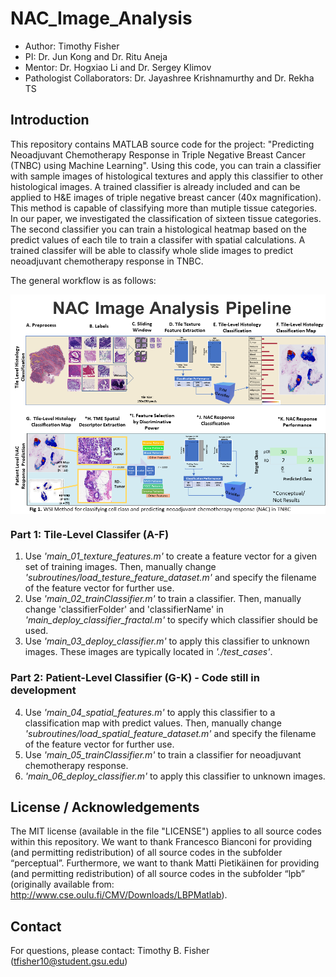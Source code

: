 # NAC_Image_Analysis
- Author: Timothy Fisher
- PI: Dr. Jun Kong and Dr. Ritu Aneja
- Mentor: Dr. Hogxiao Li and Dr. Sergey Klimov
- Pathologist Collaborators: Dr. Jayashree Krishnamurthy and Dr. Rekha TS

## Introduction
This repository contains MATLAB source code for the project: "Predicting Neoadjuvant Chemotherapy Response in Triple Negative Breast Cancer (TNBC) using Machine Learning". Using this code, you can train a classifier with sample images of histological textures and apply this classifier to other histological images. A trained classifier is already included and can be applied to H&E images of triple negative breast cancer (40x magnification).  This method is capable of classifying more than mutiple tissue categories. In our paper, we investigated the classification of sixteen tissue categories. The second classifier you can train a histological heatmap based on the predict values of each tile to train a classifer with spatial calculations. A trained classifer will be able to classify whole slide images to predict neoadjuvant chemotherapy response in TNBC. 


The general workflow is as follows:

<img src="https://github.com/timothyfisherphd/NAC_Image_Analysis/blob/master/supporting_files/Small_NAC_Pipeline.png" align="center">

### Part 1: Tile-Level Classifer (A-F)
1. Use *'main_01_texture_features.m'* to create a feature vector for a given set of training images. Then, manually change *'subroutines/load_testure_feature_dataset.m'* and specify the filename of the feature vector for further use.
2. Use *'main_02_trainClassifier.m'* to train a classifier. Then, manually change 'classifierFolder' and 'classifierName' in *'main_deploy_classifier_fractal.m'* to specify which classifier should be used.
3. Use *'main_03_deploy_classifier.m'* to apply this classifier to unknown images. These images are typically located in *'./test_cases'*.
### Part 2: Patient-Level Classifier (G-K) - Code still in development
4. Use *'main_04_spatial_features.m'* to apply this classifier to a classification map with predict values.  Then, manually change *'subroutines/load_spatial_feature_dataset.m'* and specify the filename of the feature vector for further use.
5. Use *'main_05_trainClassifier.m'* to train a classifier for neoadjuvant chemotherapy response.
6. *'main_06_deploy_classifier.m'* to apply this classifier to unknown images. 


## License / Acknowledgements

The MIT license (available in the file "LICENSE") applies to all source codes within this repository. We want to thank Francesco Bianconi for providing (and permitting redistribution) of all source codes in the subfolder “perceptual”. Furthermore, we want to thank Matti Pietikäinen for providing (and permitting redistribution) of all source codes in the subfolder “lpb” (originally available from: http://www.cse.oulu.fi/CMV/Downloads/LBPMatlab).

## Contact
For questions, please contact: Timothy B. Fisher (tfisher10@student.gsu.edu)
